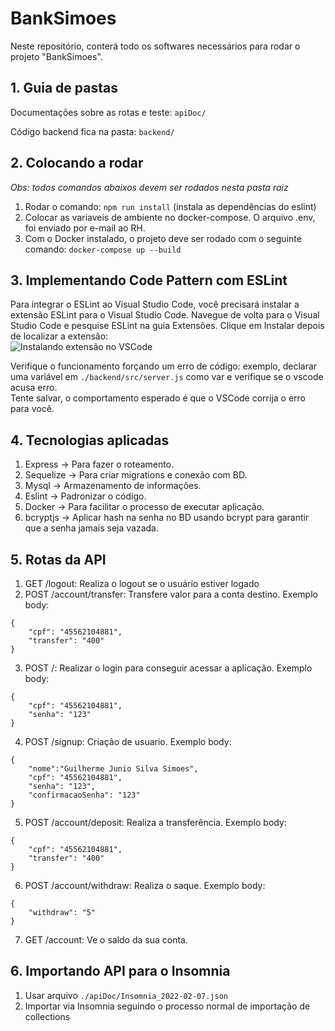 # BankSimoes
  
Neste repositório, conterá todo os softwares necessários para rodar o projeto "BankSimoes".  
  
## 1. Guia de pastas
  
Documentações sobre as rotas e teste: `apiDoc/`  
  
Código backend fica na pasta: `backend/`

## 2. Colocando a rodar
  
*Obs: todos comandos abaixos devem ser rodados nesta pasta raiz*
1. Rodar o comando: `npm run install` (instala as dependências do eslint)
2. Colocar as variaveis de ambiente no docker-compose. O arquivo .env, foi enviado por e-mail ao RH.
3. Com o Docker instalado, o projeto deve ser rodado com o seguinte comando: `docker-compose up --build`


## 3. Implementando Code Pattern com ESLint
Para integrar o ESLint ao Visual Studio Code, você precisará instalar a extensão ESLint para o Visual Studio Code. Navegue de volta para o Visual Studio Code e pesquise ESLint na guia Extensões. Clique em Instalar depois de localizar a extensão:  
![Instalando extensão no VSCode](https://assets.digitalocean.com/articles/linting-and-formatting-with-eslint-in-vs-code/2.png)
  
Verifique o funcionamento forçando um erro de código: exemplo, declarar uma variável em `./backend/src/server.js` como var e verifique se o vscode acusa erro.  
Tente salvar, o comportamento esperado é que o VSCode corrija o erro para você.  
  
## 4. Tecnologias aplicadas
1. Express -> Para fazer o roteamento.
2. Sequelize -> Para criar migrations e conexão com BD.
3. Mysql -> Armazenamento de informações.
4. Eslint -> Padronizar o código.
5. Docker -> Para facilitar o processo de executar aplicação.
6. bcryptjs -> Aplicar hash na senha no BD usando bcrypt para garantir que a senha jamais seja vazada.

## 5. Rotas da API
1. GET /logout: Realiza o logout se o usuário estiver logado
2. POST /account/transfer: Transfere valor para a conta destino. Exemplo body:  
```
{
	"cpf": "45562104881",
	"transfer": "400"	
}
```
3. POST /: Realizar o login para conseguir acessar a aplicação. Exemplo body:
```
{
	"cpf": "45562104881",
	"senha": "123"
}
```
4. POST /signup: Criação de usuario. Exemplo body:
```
{
	"nome":"Guilherme Junio Silva Simoes",
	"cpf": "45562104881",
	"senha": "123",
	"confirmacaoSenha": "123"
}
```
5. POST /account/deposit: Realiza a transferência. Exemplo body:
```
{
	"cpf": "45562104881",
	"transfer": "400"	
}
```
6. POST /account/withdraw: Realiza o saque. Exemplo body:
```
{
	"withdraw": "5"
}
```
7. GET /account: Ve o saldo da sua conta.

## 6. Importando API para o Insomnia
1. Usar arquivo `./apiDoc/Insomnia_2022-02-07.json`
2. Importar via Insomnia seguindo o processo normal de importação de collections
